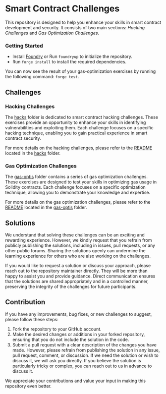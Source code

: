 # Smart Contract Challenges

This repository is designed to help you enhance your skills in smart contract development and security. It consists of two main sections: *Hacking Challenges* and *Gas Optimization Challenges*.

### Getting Started

- Install [Foundry](https://github.com/foundry-rs/foundry) or Run `foundryup` to initialize the repository.
- Run `forge install` to install the required dependencies. 

You can now see the result of your gas-optimization exercises by running the following command: `forge test`.

## Challenges

### Hacking Challenges
The [hacks](./src/hacks/) folder is dedicated to smart contract hacking challenges. These exercises provide an opportunity to enhance your skills in identifying vulnerabilities and exploiting them. Each challenge focuses on a specific hacking technique, enabling you to gain practical experience in smart contract security.

For more details on the hacking challenges, please refer to the [README](./src/hacks/README.md) located in the [hacks](./src/hacks/) folder.

### Gas Optimization Challenges
The [gas-optis](./src/gas-optis/) folder contains a series of gas optimization challenges. These exercises are designed to test your skills in optimizing gas usage in Solidity contracts. Each challenge focuses on a specific optimization technique, allowing you to demonstrate your knowledge and expertise.

For more details on the gas optimization challenges, please refer to the [README](./src/gas-optis/README.md) located in the [gas-optis](./src/gas-optis/) folder.

## Solutions

We understand that solving these challenges can be an exciting and rewarding experience. However, we kindly request that you refrain from publicly publishing the solutions, including in issues, pull requests, or any other public forums. Sharing the solutions openly can undermine the learning experience for others who are also working on the challenges.

If you would like to request a solution or discuss your approach, please reach out to the repository maintainer directly. They will be more than happy to assist you and provide guidance. Direct communication ensures that the solutions are shared appropriately and in a controlled manner, preserving the integrity of the challenges for future participants.

## Contribution

If you have any improvements, bug fixes, or new challenges to suggest, please follow these steps:
1. Fork the repository to your GitHub account.
2. Make the desired changes or additions in your forked repository, ensuring that you do not include the solution in the code.
3. Submit a pull request with a clear description of the changes you have made. However, please refrain from publishing the solution in any issue, pull request, comment, or discussion. If we need the solution or wish to discuss it, we will ask you directly. If you believe the solution is particularly tricky or complex, you can reach out to us in advance to discuss it.

We appreciate your contributions and value your input in making this repository even better.
